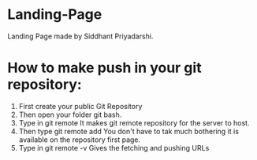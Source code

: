 # Landing-Page
Landing Page made by Siddhant Priyadarshi.
# How to make push in your git repository:

1. First create your public Git Repository
2. Then open your folder git bash.
3. Type in git remote
  It makes git remote repository for the server to host.
4. Then type
  git remote add <name> <URL> 
  You don't have to tak much bothering it is available on the repository first page.
5. Type in
  git remote -v
  Gives the fetching and pushing URLs

